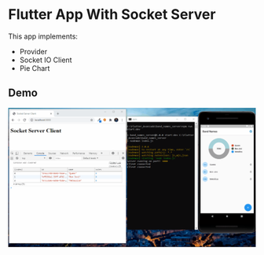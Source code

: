 # Flutter App With Socket Server

This app implements:
- Provider
- Socket IO Client
- Pie Chart

## Demo

![flutter-socket-server](./external_media/flutter-socket-server.gif)

